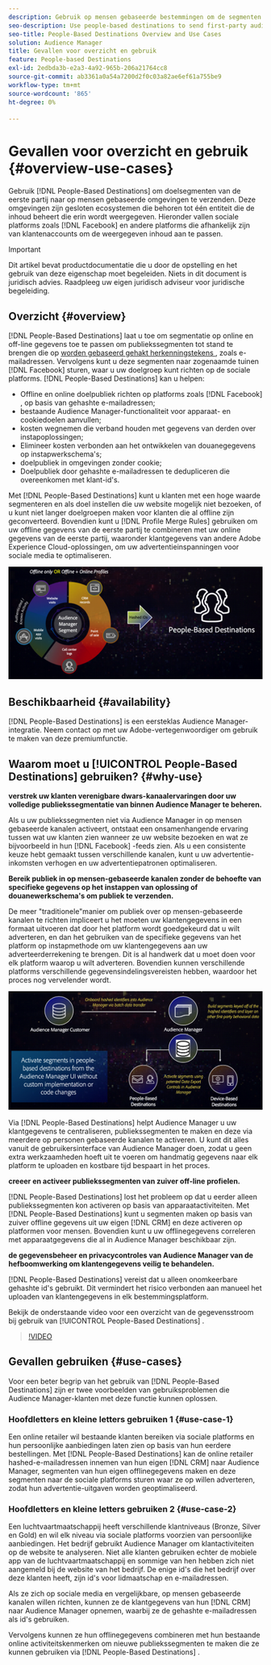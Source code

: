 ```yaml
---
description: Gebruik op mensen gebaseerde bestemmingen om de segmenten van het eerste-partijpubliek naar op mensen-gebaseerde milieu's te verzenden. Deze omgevingen zijn gesloten ecosystemen die behoren tot één entiteit die de inhoud beheert die erin wordt weergegeven. Hieronder vallen sociale platforms zoals Facebook en andere platforms die afhankelijk zijn van klantenaccounts om de weergegeven inhoud aan te passen.
seo-description: Use people-based destinations to send first-party audience segments to people-based environments. These environments are closed ecosystems belonging to one entity that controls the content that is being displayed within it. They include social platforms such as Facebook, and other platforms that rely on customer accounts to personalize the displayed content.
seo-title: People-Based Destinations Overview and Use Cases
solution: Audience Manager
title: Gevallen voor overzicht en gebruik
feature: People-based Destinations
exl-id: 2edbda3b-e2a3-4a92-965b-206a21764cc8
source-git-commit: ab3361a0a54a7200d2f0c03a82ae6ef61a755be9
workflow-type: tm+mt
source-wordcount: '865'
ht-degree: 0%

---
```


# Gevallen voor overzicht en gebruik {#overview-use-cases}

Gebruik [!DNL People-Based Destinations] om doelsegmenten van de eerste partij naar op mensen gebaseerde omgevingen te verzenden. Deze omgevingen zijn gesloten ecosystemen die behoren tot één entiteit die de inhoud beheert die erin wordt weergegeven. Hieronder vallen sociale platforms zoals [!DNL Facebook] en andere platforms die afhankelijk zijn van klantenaccounts om de weergegeven inhoud aan te passen.

>[!IMPORTANT]
>Dit artikel bevat productdocumentatie die u door de opstelling en het gebruik van deze eigenschap moet begeleiden. Niets in dit document is juridisch advies. Raadpleeg uw eigen juridisch adviseur voor juridische begeleiding.

## Overzicht {#overview}

[!DNL People-Based Destinations] laat u toe om segmentatie op online en off-line gegevens toe te passen om publiekssegmenten tot stand te brengen die op [&#x200B; worden gebaseerd gehakt herkenningstekens &#x200B;](people-based-destinations-prerequisites.md#hashing-requirements), zoals e-mailadressen. Vervolgens kunt u deze segmenten naar zogenaamde tuinen [!DNL Facebook] sturen, waar u uw doelgroep kunt richten op de sociale platforms. [!DNL People-Based Destinations] kan u helpen:

* Offline en online doelpubliek richten op platforms zoals [!DNL Facebook] , op basis van gehashte e-mailadressen;
* bestaande Audience Manager-functionaliteit voor apparaat- en cookiedoelen aanvullen;
* kosten wegnemen die verband houden met gegevens van derden over instapoplossingen;
* Elimineer kosten verbonden aan het ontwikkelen van douanegegevens op instapwerkschema&#39;s;
* doelpubliek in omgevingen zonder cookie;
* Doelpubliek door gehashte e-mailadressen te dedupliceren die overeenkomen met klant-id&#39;s.

Met [!DNL People-Based Destinations] kunt u klanten met een hoge waarde segmenteren en als doel instellen die uw website mogelijk niet bezoeken, of u kunt niet langer doelgroepen maken voor klanten die al offline zijn geconverteerd. Bovendien kunt u [!DNL Profile Merge Rules] gebruiken om uw offline gegevens van de eerste partij te combineren met uw online gegevens van de eerste partij, waaronder klantgegevens van andere Adobe Experience Cloud-oplossingen, om uw advertentieinspanningen voor sociale media te optimaliseren.

![&#x200B; pbd-overzicht &#x200B;](assets/pbd-overview.png)

## Beschikbaarheid {#availability}

[!DNL People-Based Destinations] is een eersteklas Audience Manager-integratie. Neem contact op met uw Adobe-vertegenwoordiger om gebruik te maken van deze premiumfunctie.

## Waarom moet u [!UICONTROL People-Based Destinations] gebruiken? {#why-use}

**verstrek uw klanten verenigbare dwars-kanaalervaringen door uw volledige publiekssegmentatie van binnen Audience Manager te beheren.**

Als u uw publiekssegmenten niet via Audience Manager in op mensen gebaseerde kanalen activeert, ontstaat een onsamenhangende ervaring tussen wat uw klanten zien wanneer ze uw website bezoeken en wat ze bijvoorbeeld in hun [!DNL Facebook] -feeds zien. Als u een consistente keuze hebt gemaakt tussen verschillende kanalen, kunt u uw advertentie-inkomsten verhogen en uw advertentiepatronen optimaliseren.

**Bereik publiek in op mensen-gebaseerde kanalen zonder de behoefte van specifieke gegevens op het instappen van oplossing of douanewerkschema&#39;s om publiek te verzenden.**

De meer &quot;traditionele&quot;manier om publiek over op mensen-gebaseerde kanalen te richten impliceert u het moeten uw klantengegevens in een formaat uitvoeren dat door het platform wordt goedgekeurd dat u wilt adverteren, en dan het gebruiken van de specifieke gegevens van het platform op instapmethode om uw klantengegevens aan uw adverteerderrekening te brengen. Dit is al handwerk dat u moet doen voor elk platform waarop u wilt adverteren. Bovendien kunnen verschillende platforms verschillende gegevensindelingsvereisten hebben, waardoor het proces nog vervelender wordt.

![&#x200B; pbd-overzicht &#x200B;](assets/pbd-diagram.png)

Via [!DNL People-Based Destinations] helpt Audience Manager u uw klantgegevens te centraliseren, publiekssegmenten te maken en deze via meerdere op personen gebaseerde kanalen te activeren. U kunt dit alles vanuit de gebruikersinterface van Audience Manager doen, zodat u geen extra werkzaamheden hoeft uit te voeren om handmatig gegevens naar elk platform te uploaden en kostbare tijd bespaart in het proces.

**creeer en activeer publiekssegmenten van zuiver off-line profielen.**

[!DNL People-Based Destinations] lost het probleem op dat u eerder alleen publiekssegmenten kon activeren op basis van apparaatactiviteiten. Met [!DNL People-Based Destinations] kunt u segmenten maken op basis van zuiver offline gegevens uit uw eigen [!DNL CRM] en deze activeren op platformen voor mensen. Bovendien kunt u uw offlinegegevens correleren met apparaatgegevens die al in Audience Manager beschikbaar zijn.

**de gegevensbeheer en privacycontroles van Audience Manager van de hefboomwerking om klantengegevens veilig te behandelen.**

[!DNL People-Based Destinations] vereist dat u alleen onomkeerbare gehashte id&#39;s gebruikt. Dit vermindert het risico verbonden aan manueel het uploaden van klantengegevens in elk bestemmingsplatform.

Bekijk de onderstaande video voor een overzicht van de gegevensstroom bij gebruik van [!UICONTROL People-Based Destinations] .

>[!VIDEO](https://video.tv.adobe.com/v/28968/)

## Gevallen gebruiken {#use-cases}

Voor een beter begrip van het gebruik van [!DNL People-Based Destinations] zijn er twee voorbeelden van gebruiksproblemen die Audience Manager-klanten met deze functie kunnen oplossen.

### Hoofdletters en kleine letters gebruiken 1 {#use-case-1}

Een online retailer wil bestaande klanten bereiken via sociale platforms en hun persoonlijke aanbiedingen laten zien op basis van hun eerdere bestellingen. Met [!DNL People-Based Destinations] kan de online retailer hashed-e-mailadressen innemen van hun eigen [!DNL CRM] naar Audience Manager, segmenten van hun eigen offlinegegevens maken en deze segmenten naar de sociale platforms sturen waar ze op willen adverteren, zodat hun advertentie-uitgaven worden geoptimaliseerd.

### Hoofdletters en kleine letters gebruiken 2 {#use-case-2}

Een luchtvaartmaatschappij heeft verschillende klantniveaus (Bronze, Silver en Gold) en wil elk niveau via sociale platforms voorzien van persoonlijke aanbiedingen. Het bedrijf gebruikt Audience Manager om klantactiviteiten op de website te analyseren. Niet alle klanten gebruiken echter de mobiele app van de luchtvaartmaatschappij en sommige van hen hebben zich niet aangemeld bij de website van het bedrijf. De enige id&#39;s die het bedrijf over deze klanten heeft, zijn id&#39;s voor lidmaatschap en e-mailadressen.

Als ze zich op sociale media en vergelijkbare, op mensen gebaseerde kanalen willen richten, kunnen ze de klantgegevens van hun [!DNL CRM] naar Audience Manager opnemen, waarbij ze de gehashte e-mailadressen als id&#39;s gebruiken.

Vervolgens kunnen ze hun offlinegegevens combineren met hun bestaande online activiteitskenmerken om nieuwe publiekssegmenten te maken die ze kunnen gebruiken via [!DNL People-Based Destinations] .
